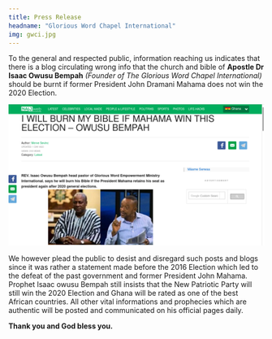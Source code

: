 ```yaml
---
title: Press Release
headname: "Glorious Word Chapel International"
img: gwci.jpg
---
```

To the general and respected public, information reaching us indicates that there is a blog circulating wrong info that the church and bible of **Apostle Dr Isaac Owusu Bempah** _(Founder of The Glorious Word Chapel International)_ should be burnt if former President John Dramani Mahama does not win the 2020 Election.

![screenshot](Screenshot.png)

We however plead the public to desist and disregard such posts and blogs since it was rather a statement made before the 2016 Election which led to the defeat of the past government and former President John Mahama. Prophet Isaac owusu Bempah still insists that the New Patriotic Party will still win the 2020 Election and Ghana will be rated as one of the best African countries. All other vital informations and prophecies which are authentic will be posted and communicated on his official pages daily.

**Thank you and God bless you.**
